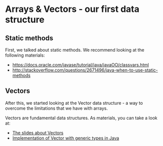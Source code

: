 # Arrays & Vectors - our first data structure

## Static methods

First, we talked about static methods. We recommend looking at the following materials:

* <https://docs.oracle.com/javase/tutorial/java/javaOO/classvars.html>
* <http://stackoverflow.com/questions/2671496/java-when-to-use-static-methods>

## Vectors

After this, we started looking at the Vector data structure - a way to overcome the limitations that we have with arrays.

Vectors are fundamental data structures. As materials, you can take a look at:

* [The slides about Vectors](http://slides.com/hackbulgaria/deck-21-22)
* [Implementation of Vector with generic types in Java](https://github.com/HackBulgaria/Programming51-1/blob/master/week4/materials/Vector.java)

